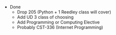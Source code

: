 - Done
	-  Drop 205 (Python + 1 Reedley class will cover)
	- Add UD 3 class of choosing
	- Add Programming or Computing Elective
	- Probably CST-336 (Internet Programming)